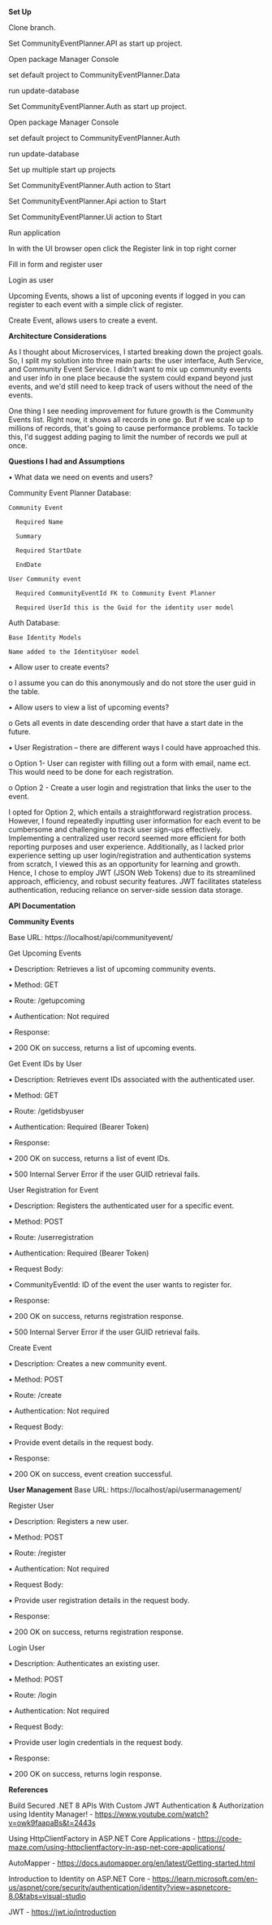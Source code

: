 **Set Up**

Clone branch.

Set CommunityEventPlanner.API as start up project.

Open package Manager Console

set default project to CommunityEventPlanner.Data

run update-database

Set CommunityEventPlanner.Auth as start up project.

Open package Manager Console

set default project to CommunityEventPlanner.Auth

run update-database

Set up multiple start up projects

Set CommunityEventPlanner.Auth action to Start

Set CommunityEventPlanner.Api action to Start

Set CommunityEventPlanner.Ui action to Start

Run application 

In with the UI browser open click the Register link in top right corner

Fill in form and register user

Login as user

Upcoming Events, shows a list of upconing events if logged in you can register to each event with a simple click of register.

Create Event, allows users to create a event.

**Architecture Considerations**

As I thought about Microservices, I started breaking down the project goals. So, I split my solution into three main parts: 
the user interface, Auth Service, and Community Event Service. I didn't want to mix up community events and user info in one place because the system could expand beyond just events,
and we'd still need to keep track of users without the need of the events. 

One thing I see needing improvement for future growth is the Community Events list. Right now,
it shows all records in one go. But if we scale up to millions of records,
that's going to cause performance problems. To tackle this, I'd suggest adding paging to limit the number of records we pull at once.

**Questions I had and Assumptions**

•	What data we need on events and users? 

  Community Event Planner Database:
  
    Community Event 
	
      Required Name
	  
      Summary
	  
      Required StartDate
	  
      EndDate
  
    User Community event
	
      Required CommunityEventId FK to Community Event Planner
	  
      Required UserId this is the Guid for the identity user model
  
  Auth Database: 
  
    Base Identity Models
	
    Name added to the IdentityUser model

•	Allow user to create events? 

o	 I assume you can do this anonymously and do not store the user guid in the table.
  
•	Allow users to view a list of upcoming events? 

o	 Gets all events in date descending order that have a start date in the future.
  
•	User Registration – there are different ways I could have approached this.

o	Option 1- User can register with filling out a form with email, name ect. This would need to be done for each registration. 
  
o Option 2 - Create a user login and registration that links the user to the event.
  
I opted for Option 2, which entails a straightforward registration process. 
However, I found repeatedly inputting user information for each event to be cumbersome and challenging to track user sign-ups effectively.
Implementing a centralized user record seemed more efficient for both reporting purposes and user experience. Additionally,
as I lacked prior experience setting up user login/registration and authentication systems from scratch, 
I viewed this as an opportunity for learning and growth. Hence, I chose to employ JWT (JSON Web Tokens) due to its streamlined approach,
efficiency, and robust security features. JWT facilitates stateless authentication, reducing reliance on server-side session data storage.

**API Documentation**

**Community Events**

Base URL: https://localhost/api/communityevent/

Get Upcoming Events

•	Description: Retrieves a list of upcoming community events.

•	Method: GET

•	Route: /getupcoming

•	Authentication: Not required

•	Response:

•	200 OK on success, returns a list of upcoming events.

Get Event IDs by User

•	Description: Retrieves event IDs associated with the authenticated user.

•	Method: GET

•	Route: /getidsbyuser

•	Authentication: Required (Bearer Token)

•	Response:

•	200 OK on success, returns a list of event IDs.

•	500 Internal Server Error if the user GUID retrieval fails.

User Registration for Event

•	Description: Registers the authenticated user for a specific event.

•	Method: POST

•	Route: /userregistration

•	Authentication: Required (Bearer Token)

•	Request Body:

•	CommunityEventId: ID of the event the user wants to register for.

•	Response:

•	200 OK on success, returns registration response.

•	500 Internal Server Error if the user GUID retrieval fails.

Create Event

•	Description: Creates a new community event.

•	Method: POST

•	Route: /create

•	Authentication: Not required

•	Request Body:

•	Provide event details in the request body.

•	Response:

•	200 OK on success, event creation successful.


**User Management**
Base URL: https://localhost/api/usermanagement/

Register User

•	Description: Registers a new user.

•	Method: POST

•	Route: /register

•	Authentication: Not required

•	Request Body:

•	Provide user registration details in the request body.

•	Response:

•	200 OK on success, returns registration response.

Login User

•	Description: Authenticates an existing user.

•	Method: POST

•	Route: /login

•	Authentication: Not required

•	Request Body:

•	Provide user login credentials in the request body.

•	Response:

•	200 OK on success, returns login response.

**References**

Build Secured .NET 8 APIs With Custom JWT Authentication & Authorization using Identity Manager! - https://www.youtube.com/watch?v=owk9faapaBs&t=2443s

Using HttpClientFactory in ASP.NET Core Applications - https://code-maze.com/using-httpclientfactory-in-asp-net-core-applications/

AutoMapper - https://docs.automapper.org/en/latest/Getting-started.html

Introduction to Identity on ASP.NET Core - https://learn.microsoft.com/en-us/aspnet/core/security/authentication/identity?view=aspnetcore-8.0&tabs=visual-studio

JWT - https://jwt.io/introduction



